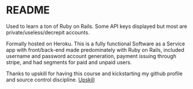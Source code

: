 # README

Used to learn a ton of Ruby on Rails. Some API keys displayed but most are private/useless/decrepit accounts. 

Formally hosted on Heroku. This is a fully functional Software as a Service app with front/back-end made predominately with Ruby on Rails, included username and password account generation, payment issuing through stripe, and had segments for paid and unpaid users.

Thanks to upskill for having this course and kickstarting my github profile and source control discipline.
[Upskill](http://upskillcourses.com)

